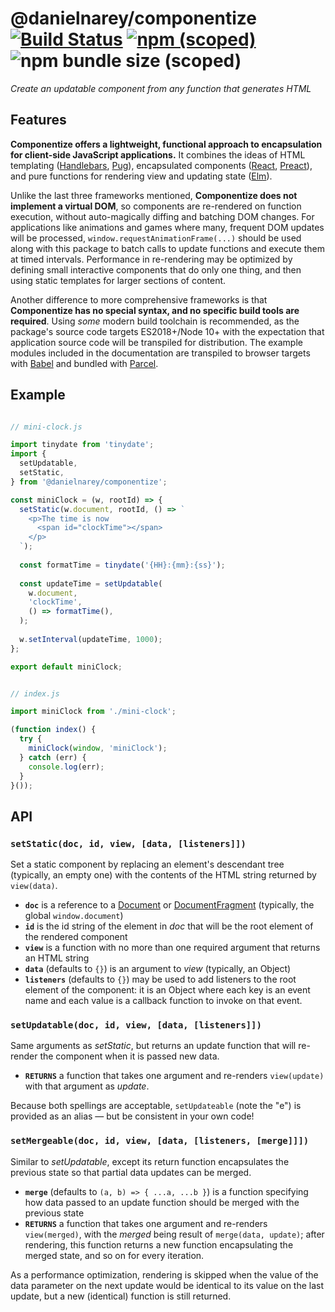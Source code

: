 # @danielnarey/componentize [![Build Status](https://travis-ci.com/danielnarey/componentize.svg?branch=master)](https://travis-ci.com/danielnarey/componentize) [![npm (scoped)](https://img.shields.io/npm/v/@danielnarey/componentize)](https://www.npmjs.com/package/@danielnarey/componentize) ![npm bundle size (scoped)](https://img.shields.io/bundlephobia/min/@danielnarey/componentize)

*Create an updatable component from any function that generates HTML*

## Features

**Componentize offers a lightweight, functional approach to encapsulation for client-side JavaScript applications.** It combines the ideas of HTML templating ([Handlebars](https://www.npmjs.com/package/handlebars), [Pug](https://www.npmjs.com/package/pug)), encapsulated components ([React](https://reactjs.org/), [Preact](https://preactjs.com/)), and pure functions for rendering view and updating state ([Elm](https://guide.elm-lang.org/architecture/)). 

Unlike the last three frameworks mentioned, **Componentize does not implement a virtual DOM**, so components are re-rendered on function execution, without auto-magically diffing and batching DOM changes. For applications like animations and games where many, frequent DOM updates will be processed, `window.requestAnimationFrame(...)` should be used along with this package to batch calls to update functions and execute them at timed intervals. Performance in re-rendering may be optimized by defining small interactive components that do only one thing, and then using static templates for larger sections of content.

Another difference to more comprehensive frameworks is that **Componentize has no special syntax, and no specific build tools are required**. Using *some* modern build toolchain is recommended, as the package's source code targets ES2018+/Node 10+ with the expectation that application source code will be transpiled for distribution. The example modules included in the documentation are transpiled to browser targets with [Babel](https://babeljs.io/) and bundled with [Parcel](https://parceljs.org/).


## Example

```js

// mini-clock.js

import tinydate from 'tinydate';
import {
  setUpdatable,
  setStatic,
} from '@danielnarey/componentize';

const miniClock = (w, rootId) => {
  setStatic(w.document, rootId, () => `
    <p>The time is now
      <span id="clockTime"></span> 
    </p>
  `);
  
  const formatTime = tinydate('{HH}:{mm}:{ss}');
  
  const updateTime = setUpdatable(
    w.document,
    'clockTime',
    () => formatTime(),
  );
  
  w.setInterval(updateTime, 1000);
};

export default miniClock;


// index.js

import miniClock from './mini-clock';

(function index() {
  try {
    miniClock(window, 'miniClock');
  } catch (err) {
    console.log(err);
  }
}());


```


## API

### `setStatic(doc, id, view, [data, [listeners]])`

Set a static component by replacing an element's descendant tree (typically, an empty one) with the contents of the HTML string returned by `view(data)`.

- **`doc`** is a reference to a [Document](https://developer.mozilla.org/en-US/docs/Web/API/Document) or [DocumentFragment](https://developer.mozilla.org/en-US/docs/Web/API/DocumentFragment) (typically, the global `window.document`)
- **`id`** is the id string of the element in *doc* that will be the root element of the rendered component 
- **`view`** is a function with no more than one required argument that returns an HTML string
- **`data`** (defaults to `{}`) is an argument to *view* (typically, an Object)
- **`listeners`** (defaults to `{}`) may be used to add listeners to the root element of the component: it is an Object where each key is an event name and each value is a callback function to invoke on that event.


### `setUpdatable(doc, id, view, [data, [listeners]])`

Same arguments as *setStatic*, but returns an update function that will re-render the component when it is passed new data.

- **`RETURNS`** a function that takes one argument and re-renders `view(update)` with that argument as *update*.

Because both spellings are acceptable, `setUpdateable` (note the "e") is provided as an alias — but be consistent in your own code!

### `setMergeable(doc, id, view, [data, [listeners, [merge]]])`

Similar to *setUpdatable*, except its return function encapsulates the previous state so that partial data updates can be merged. 

- **`merge`** (defaults to `(a, b) => { ...a, ...b }`) is a function specifying how data passed to an update function should be merged with the previous state
- **`RETURNS`** a function that takes one argument and re-renders `view(merged)`, with the *merged* being result of `merge(data, update)`; after rendering, this function returns a new function encapsulating the merged state, and so on for every iteration.

As a performance optimization, rendering is skipped when the value of the data parameter on the next update would be identical to its value on the last update, but a new (identical) function is still returned.
